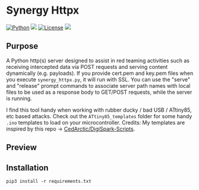 # Synergy Httpx
[![Python](https://img.shields.io/badge/Python-%E2%89%A5%203.6-yellow.svg)](https://www.python.org/) 
<img src="https://img.shields.io/badge/Developed%20on-kali%20linux-blueviolet">
[![License](https://img.shields.io/badge/License-BSD-red.svg)](https://github.com/t3l3machus/Synergy-httpx/blob/main/LICENSE.md)
<img src="https://img.shields.io/badge/Maintained%3F-Yes-96c40f">

## Purpose
A Python http(s) server designed to assist in red teaming activities such as receiving intercepted data via POST requests and serving content dynamically (e.g. payloads). If you provide cert.pem and key.pem files when you execute `synergy_httpx.py`, it will run with SSL. You can use the "serve" and "release" prompt commands to associate server path names with local files to be used as a response body to GET/POST requests, while the server is running.  
  
I find this tool handy when working with rubber ducky / bad USB / ATtiny85, etc based attacks. Check out the `ATtiny85_templates` folder for some handy `.ino` templates to load on your microcontroller. Credits: My templates are inspired by this repo -> [CedArctic/DigiSpark-Scripts](https://github.com/CedArctic/DigiSpark-Scripts/).

## Preview


## Installation
```
pip3 install -r requirements.txt
```
